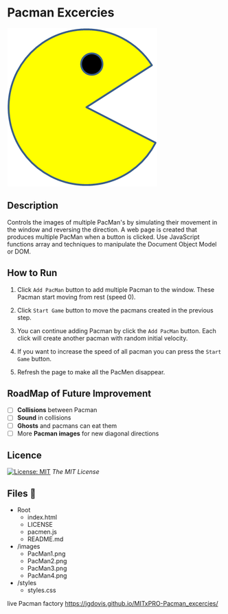 # Pacman Excercies 

<img src='images/PacMan1.png'>

## Description
Controls the images of multiple PacMan's by simulating their movement in the window and reversing the direction. A web page is created that produces multiple PacMan when a button is clicked. Use JavaScript functions array and techniques to manipulate the Document Object Model or DOM. 

## How to Run
1. Click `Add PacMan` button to add multiple Pacman to the window. These Pacman start moving from rest (speed 0).

2. Click `Start Game` button to move the pacmans created in the previous step.

3. You can continue adding Pacman by click the `Add PacMan` button. Each click will create another pacman with random initial velocity.

4. If you want to increase the speed of all pacman you can press the `Start Game` button.

5. Refresh the page to make all the PacMen disappear.

## RoadMap of Future Improvement
- [ ] **Collisions** between Pacman
- [ ] **Sound** in collisions
- [ ] **Ghosts** and pacmans can eat them
- [ ] More **Pacman images** for new diagonal directions

## Licence 
[![License: MIT](https://img.shields.io/badge/License-MIT-yellow.svg)](https://opensource.org/licenses/MIT) *The MIT License*

## Files 📁

- Root
    - index.html
    - LICENSE
    - pacmen.js
    - README.md
- /images
    - PacMan1.png
    - PacMan2.png
    - PacMan3.png
    - PacMan4.png
- /styles
    - styles.css




live Pacman factory https://jgdovis.github.io/MITxPRO-Pacman_excercies/
